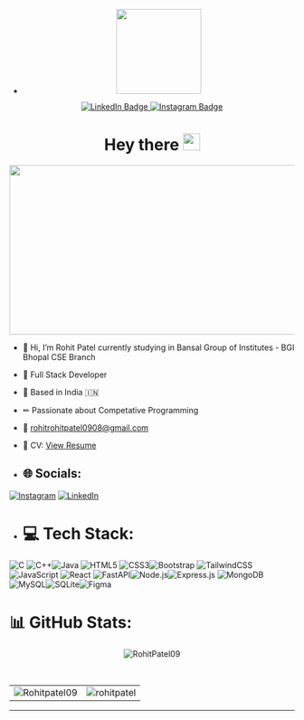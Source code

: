 - <div id="header" align="center">
  <img src="https://media.giphy.com/media/liRTgRfK9XljrH2EFt/giphy.gif" height="150" ,width="150"/>
</div>
<div id="badges" align="center">
  <a href="https://www.linkedin.com/in/rohit-patel-75a174247/">
    <img src="https://img.shields.io/badge/LinkedIn-blue?style=for-the-badge&logo=linkedin&logoColor=white" alt="LinkedIn Badge"/>
  </a>
  <a href="https://www.instagram.com/gurjar__rohit_patel/">
    <img src="https://img.shields.io/badge/Instagram-%23E4405F.svg?logo=Instagram&logoColor=white" alt="Instagram Badge"/>
</a>

 
 
  <br>
<!--   <img src="https://komarev.com/ghpvc/?username=your-github-username&style=flat-square&color=blue" alt=""/> -->
</div>
<h1 align="center">
  Hey there
  <img src="https://media.giphy.com/media/hvRJCLFzcasrR4ia7z/giphy.gif" width="30px"/>
</h1>
<div align="center">
  <img src="https://media1.tenor.com/m/2uyENRmiUt0AAAAd/coding.gif" width="600" height="300"/>
</div>

- 👋 Hi, I’m Rohit Patel currently studying in Bansal Group of Institutes - BGI Bhopal CSE Branch
- 👀 Full Stack Developer
- 🏡 Based in India 🇮🇳
- ✏ Passionate about Competative Programming 
- 📧 rohitrohitpatel0908@gmail.com
- 📝 CV:  <a href="" >View Resume</a><br>

- ## 🌐 Socials:
[![Instagram](https://img.shields.io/badge/Instagram-%23E4405F.svg?logo=Instagram&logoColor=white)](https://www.instagram.com/gurjar__rohit_patel/) [![LinkedIn](https://img.shields.io/badge/LinkedIn-%230077B5.svg?logo=linkedin&logoColor=white)](https://www.linkedin.com/in/rohit-patel-75a174247/) 
- # 💻 Tech Stack:
![C](https://img.shields.io/badge/c-%2300599C.svg?style=for-the-badge&logo=c&logoColor=white) ![C++](https://img.shields.io/badge/c++-%2300599C.svg?style=for-the-badge&logo=c%2B%2B&logoColor=white)![Java](https://img.shields.io/badge/Java-%23ED8B00.svg?style=for-the-badge&logo=java&logoColor=white)
![HTML5](https://img.shields.io/badge/html5-%23E34F26.svg?style=for-the-badge&logo=html5&logoColor=white) ![CSS3](https://img.shields.io/badge/css3-%231572B6.svg?style=for-the-badge&logo=css3&logoColor=white)![Bootstrap](https://img.shields.io/badge/bootstrap-%23563D7C.svg?style=for-the-badge&logo=bootstrap&logoColor=white)
![TailwindCSS](https://img.shields.io/badge/tailwindcss-%2338B2AC.svg?style=for-the-badge&logo=tailwind-css&logoColor=white)![JavaScript](https://img.shields.io/badge/JavaScript-%23F7DF1E.svg?style=for-the-badge&logo=javascript&logoColor=black)
![React](https://img.shields.io/badge/react-%2361DAFB.svg?style=for-the-badge&logo=react&logoColor=white)
![FastAPI](https://img.shields.io/badge/FastAPI-005571?style=for-the-badge&logo=fastapi)![Node.js](https://img.shields.io/badge/Node.js-43853D?style=for-the-badge&logo=node.js&logoColor=white)![Express.js](https://img.shields.io/badge/Express.js-%23404d59.svg?style=for-the-badge&logo=express&logoColor=white)
![MongoDB](https://img.shields.io/badge/MongoDB-%2300C7B7.svg?style=for-the-badge&logo=mongodb&logoColor=white)
![MySQL](https://img.shields.io/badge/mysql-%2300f.svg?style=for-the-badge&logo=mysql&logoColor=white)![SQLite](https://img.shields.io/badge/sqlite-%2307405e.svg?style=for-the-badge&logo=sqlite&logoColor=white)![Figma](https://img.shields.io/badge/figma-%23F24E1E.svg?style=for-the-badge&logo=figma&logoColor=white)
# 📊 GitHub Stats:
<div align="center">
  <p>
    <img src="https://github-readme-streak-stats.herokuapp.com/?user=Rohitpatel09&theme=radical&hide_border=false" alt="RohitPatel09" />
  </p>
 </div> 
 
<table>
  <tr>
    <td><img src="https://github-readme-stats.vercel.app/api?username=Rohitpatel09&show_icons=true&theme=radical&locale=en&include_all_commits=true&count_private==true" alt="Rohitpatel09" /></td>
    <td><img align="center" src="https://github-readme-stats.vercel.app/api/top-langs/?username=Rohitpatel09&theme=radical&hide_border=false&include_all_commits=false&count_private=false" alt="rohitpatel" /></td>
  </tr>
</table>

---



 


<!--
**Rohitpatel09/Rohitpatel09** is a ✨ _special_ ✨ repository because its `README.md` (this file) appears on your GitHub profile.

Here are some ideas to get you started:

- 🔭 I’m currently working on ...
- 🌱 I’m currently learning ...
- 👯 I’m looking to collaborate on ...
- 🤔 I’m looking for help with ...
- 💬 Ask me about ...
- 📫 How to reach me: ...
- 😄 Pronouns: ...
- ⚡ Fun fact: ...
-->
